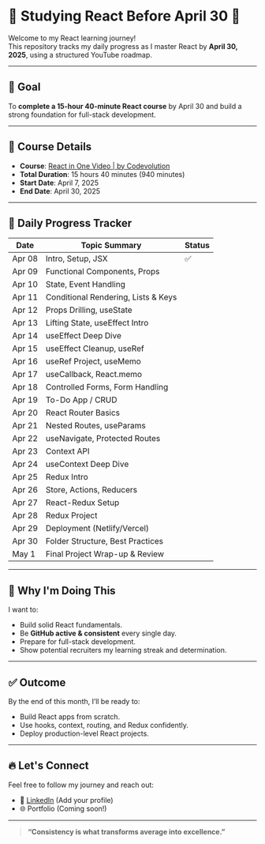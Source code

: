 # 📅 Studying React Before April 30 🚀

Welcome to my React learning journey!  
This repository tracks my daily progress as I master React by **April 30, 2025**, using a structured YouTube roadmap.

---

## 🎯 Goal

To **complete a 15-hour 40-minute React course** by April 30 and build a strong foundation for full-stack development.

---

## 📘 Course Details

- **Course**: [React in One Video | by Codevolution](https://www.youtube.com/watch?v=Uv7cKlZFXU8)
- **Total Duration**: 15 hours 40 minutes (940 minutes)
- **Start Date**: April 7, 2025
- **End Date**: April 30, 2025

---

## 📆 Daily Progress Tracker

| Date       | Topic Summary                             | Status |
|------------|-------------------------------------------|--------|
| Apr 08     | Intro, Setup, JSX                         |   ✅   |
| Apr 09     | Functional Components, Props              |      |
| Apr 10     | State, Event Handling                     |      |
| Apr 11     | Conditional Rendering, Lists & Keys       |      |
| Apr 12     | Props Drilling, useState                  |      |
| Apr 13     | Lifting State, useEffect Intro            |      |
| Apr 14     | useEffect Deep Dive                       |      |
| Apr 15     | useEffect Cleanup, useRef                 |      |
| Apr 16     | useRef Project, useMemo                   |      |
| Apr 17     | useCallback, React.memo                   |      |
| Apr 18     | Controlled Forms, Form Handling           |      |
| Apr 19     | To-Do App / CRUD                          |      |
| Apr 20     | React Router Basics                       |      |
| Apr 21     | Nested Routes, useParams                  |      |
| Apr 22     | useNavigate, Protected Routes             |      |
| Apr 23     | Context API                               |      |
| Apr 24     | useContext Deep Dive                      |      |
| Apr 25     | Redux Intro                               |      |
| Apr 26     | Store, Actions, Reducers                  |      |
| Apr 27     | React-Redux Setup                         |      |
| Apr 28     | Redux Project                             |      |
| Apr 29     | Deployment (Netlify/Vercel)               |      |
| Apr 30     | Folder Structure, Best Practices          |      |
| May 1      | Final Project Wrap-up & Review            |      |

---

## 🧠 Why I'm Doing This

I want to:

- Build solid React fundamentals.
- Be **GitHub active & consistent** every single day.
- Prepare for full-stack development.
- Show potential recruiters my learning streak and determination.

---

## ✅ Outcome

By the end of this month, I’ll be ready to:

- Build React apps from scratch.
- Use hooks, context, routing, and Redux confidently.
- Deploy production-level React projects.

---

## 🔥 Let's Connect

Feel free to follow my journey and reach out:

- 💼 [LinkedIn](https://www.linkedin.com) (Add your profile)
- 🌐 Portfolio (Coming soon!)

---

> **“Consistency is what transforms average into excellence.”**
